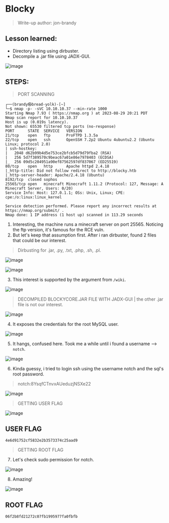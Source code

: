 # Blocky
> Write-up author: jon-brandy

## Lesson learned:
- Directory listing using dirbuster.
- Decompile a .jar file using JADX-GUI.

![image](https://github.com/jon-brandy/hackthebox/assets/70703371/2029e728-fc4a-4513-8896-a723cb5aef66)

## STEPS:

> PORT SCANNING

```
┌──(brandy㉿bread-yolk)-[~]
└─$ nmap -p- -sVC 10.10.10.37 --min-rate 1000
Starting Nmap 7.93 ( https://nmap.org ) at 2023-08-29 20:21 PDT
Nmap scan report for 10.10.10.37
Host is up (0.019s latency).
Not shown: 65530 filtered tcp ports (no-response)
PORT      STATE  SERVICE   VERSION
21/tcp    open   ftp       ProFTPD 1.3.5a
22/tcp    open   ssh       OpenSSH 7.2p2 Ubuntu 4ubuntu2.2 (Ubuntu Linux; protocol 2.0)
| ssh-hostkey: 
|   2048 d62b99b4d5e753ce2bfcb5d79d79fba2 (RSA)
|   256 5d7f389570c9beac67a01e86e7978403 (ECDSA)
|_  256 09d5c204951a90ef87562597df837067 (ED25519)
80/tcp    open   http      Apache httpd 2.4.18
|_http-title: Did not follow redirect to http://blocky.htb
|_http-server-header: Apache/2.4.18 (Ubuntu)
8192/tcp  closed sophos
25565/tcp open   minecraft Minecraft 1.11.2 (Protocol: 127, Message: A Minecraft Server, Users: 0/20)
Service Info: Host: 127.0.1.1; OSs: Unix, Linux; CPE: cpe:/o:linux:linux_kernel

Service detection performed. Please report any incorrect results at https://nmap.org/submit/ .
Nmap done: 1 IP address (1 host up) scanned in 113.29 seconds
```

1. Interesting, the machine runs a minecraft server on port 25565. Noticing the ftp version, it's famous for the RCE vuln.
2. But let's keep that assumption first. After i ran dirbuster, found 2 files that could be our interest.

> Dirbusting for .jar, .py, .txt, .php, .sh, .pl.

![image](https://github.com/jon-brandy/hackthebox/assets/70703371/b9bbd36d-b13c-4b65-a8a8-07aee6f3a40d)


![image](https://github.com/jon-brandy/hackthebox/assets/70703371/7c652bda-3133-44f2-b422-7d16a1cefc35)


3. This interest is supported by the argument from `/wiki`.

![image](https://github.com/jon-brandy/hackthebox/assets/70703371/5442d02a-3184-443e-8669-5d1d80269051)


> DECOMPILED BLOCKYCORE.JAR FILE WITH JADX-GUI | the other .jar file is not our interest.

![image](https://github.com/jon-brandy/hackthebox/assets/70703371/aea4b081-0d99-49bb-81c7-d2aa0533c0f0)


4. It exposes the credentials for the root MySQL user.

![image](https://github.com/jon-brandy/hackthebox/assets/70703371/0b5b64c9-0f3a-4be4-9952-449b945b3d4e)


5. It hangs, confused here. Took me a while until i found a username --> `notch`.

![image](https://github.com/jon-brandy/hackthebox/assets/70703371/9b6b4f88-7c16-436b-adfa-c7df972d255b)


6. Kinda guessy, i tried to login ssh using the username notch and the sql's root password.

> notch:8YsqfCTnvxAUeduzjNSXe22

![image](https://github.com/jon-brandy/hackthebox/assets/70703371/eb0fd3c8-4a4d-41fd-9e4f-a919077a1ced)


> GETTING USER FLAG

![image](https://github.com/jon-brandy/hackthebox/assets/70703371/7b3763fd-580d-45e1-a014-22ab90e07d74)


## USER FLAG

```
4e6d91752cf5832e2b3573374c25aad9
```

> GETTING ROOT FLAG

7. Let's check sudo permission for notch.

![image](https://github.com/jon-brandy/hackthebox/assets/70703371/8323459f-36a8-4356-a59b-c8a444b126e7)


8. Amazing!

![image](https://github.com/jon-brandy/hackthebox/assets/70703371/50357bca-984c-4a39-afa9-085f6596b830)


## ROOT FLAG

```
06f2b8fd21272c07fb1995977fa0fbfb
```
